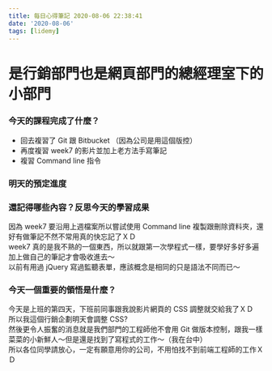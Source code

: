 ```yaml
---
title: 每日心得筆記 2020-08-06 22:38:41
date: '2020-08-06'
tags: [lidemy]
---
```


# 是行銷部門也是網頁部門的總經理室下的小部門

### 今天的課程完成了什麼？

- 回去複習了 Git 跟 Bitbucket （因為公司是用這個版控）
- 再度複習 week7 的影片並加上老方法手寫筆記
- 複習 Command line 指令  


### 明天的預定進度

### 還記得哪些內容？反思今天的學習成果

因為 week7 要沿用上週檔案所以嘗試使用 Command line 複製跟刪除資料夾，還好有做筆記不然不常用真的快忘記了ＸＤ  
week7 真的是我不熟的一個東西，所以就跟第一次學程式一樣，要學好多好多遍加上做自己的筆記才會吸收進去～  
以前有用過 jQuery 寫過監聽表單，應該概念是相同的只是語法不同而已～

### 今天一個重要的領悟是什麼？

今天是上班的第四天，下班前同事跟我說影片網頁的 CSS 調整就交給我了ＸＤ  
所以我這個行銷企劃明天會調整 CSS?  
然後更令人振奮的消息就是我們部門的工程師他不會用 Git 做版本控制，跟我一樣菜菜的小新鮮人～但是還是找到了寫程式的工作～（我在台中）  
所以各位同學請放心，一定有願意用你的公司，不用怕找不到前端工程師的工作ＸＤ
